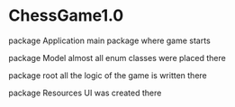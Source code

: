 # ChessGame1.0

package Application
main package where game starts

package Model
almost all enum classes were placed there

package root
all the logic of the game is written there

package Resources 
UI was created there
